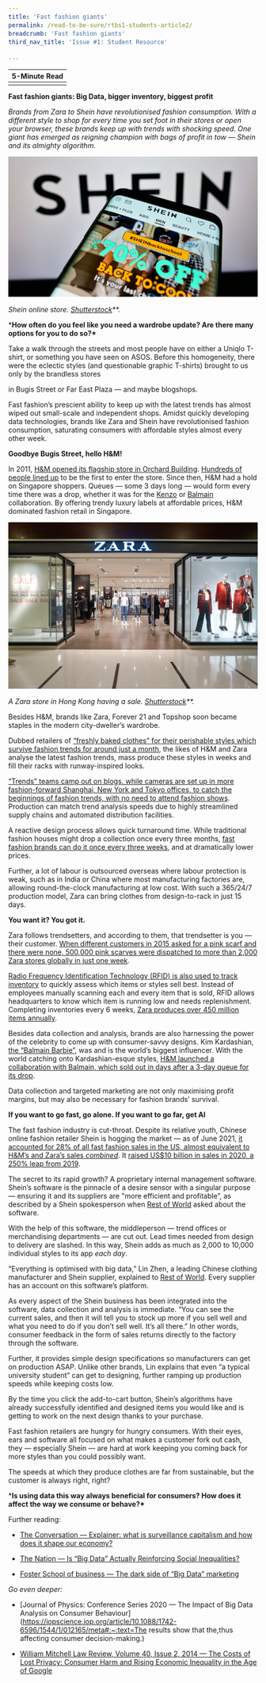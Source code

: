 ```yaml
---
title: 'Fast fashion giants'
permalink: /read-to-be-sure/rtbs1-students-article2/
breadcrumb: 'Fast fashion giants'
third_nav_title: 'Issue #1: Student Resource'

---
```



| **5-Minute Read** |
| :---------------: |
|                   |

**Fast fashion giants: Big Data, bigger inventory, biggest profit**

 

*Brands from Zara to Shein have revolutionised fashion consumption. With a different style to shop for every time you set foot in their stores or open your browser, these brands keep up with trends with shocking speed. One giant has emerged as reigning champion with bags of profit in tow — Shein and its almighty algorithm.*

![](../images/rtbs1-students-article2a.jpg)

*Shein online store.* *[Shutterstock](https://www.shutterstock.com/zh-Hant/image-photo/stuttgart-germany-aug-14-2021-cellphone-2037893501)**.*

***How often do you feel like you need a wardrobe update? Are there many options for you to do so?\***

 

Take a walk through the streets and most people have on either a Uniqlo T-shirt, or something you have seen on ASOS. Before this homogeneity, there were the eclectic styles (and questionable graphic T-shirts) brought to us only by the brandless stores 

in Bugis Street or Far East Plaza — and maybe blogshops. 

 

Fast fashion’s prescient ability to keep up with the latest trends has almost wiped out small-scale and independent shops. Amidst quickly developing data technologies, brands like Zara and Shein have revolutionised fashion consumption, saturating consumers with affordable styles almost every other week. 

 

**Goodbye Bugis Street, hello H&M!**

 

In 2011, [H&M opened its flagship store in Orchard Building](https://hmgroup.com/news/first-hm-store-in-singapore-has-opened/). [Hundreds of people lined up](https://sg.style.yahoo.com/style/blogs/going-out-by-day/h-m-orchard-rd-launch-draws-hundreds-031237565.html) to be the first to enter the store. Since then, H&M had a hold on Singapore shoppers. Queues — some 3 days long — would form every time there was a drop, whether it was for the [Kenzo](https://www.straitstimes.com/lifestyle/fashion/hms-collaboration-with-kenzo-draws-long-queues-at-orchard-building-and-ion-orchard) or [Balmain](https://www.straitstimes.com/lifestyle/fashion/after-3-day-queue-shoppers-wipe-balmain-x-hm-collection-off-shelves) collaboration. By offering trendy luxury labels at affordable prices, H&M dominated fashion retail in Singapore. 

 ![](../images/rtbs1-students-article2b.jpg)

*A Zara store in Hong Kong having a sale.* *[Shutterstock](https://www.shutterstock.com/image-photo/hong-kong-circa-january-2016-zara-466425656)**.*

 

Besides H&M, brands like Zara, Forever 21 and Topshop soon became staples in the modern city-dweller’s wardrobe. 

 

Dubbed retailers of [“freshly baked clothes” for their perishable styles which survive fashion trends for around just a month](https://martinroll.com/resources/articles/strategy/the-secret-of-zaras-success-a-culture-of-customer-co-creation/), the likes of H&M and Zara analyse the latest fashion trends, mass produce these styles in weeks and fill their racks with runway-inspired looks. 

 

[“Trends” teams camp out on blogs, while cameras are set up in more fashion-forward Shanghai, New York and Tokyo offices, to catch the beginnings of fashion trends, with no need to attend fashion shows](https://martinroll.com/resources/articles/strategy/the-secret-of-zaras-success-a-culture-of-customer-co-creation/). Production can match trend analysis speeds due to highly streamlined supply chains and automated distribution facilities. 

 

A reactive design process allows quick turnaround time. While traditional fashion houses might drop a collection once every three months, [fast fashion brands can do it once every three weeks](https://www.vox.com/the-goods/2020/2/3/21080364/fast-fashion-h-and-m-zara), and at dramatically lower prices. 

 

Further, a lot of labour is outsourced overseas where labour protection is weak, such as in India or China where most manufacturing factories are, allowing round-the-clock manufacturing at low cost. With such a 365/24/7 production model, Zara can bring clothes from design-to-rack in just 15 days. 

 

**You want it? You got it.**

 

Zara follows trendsetters, and according to them, that trendsetter is you — their customer. [When different customers in 2015 asked for a pink scarf and there were none,](https://martinroll.com/resources/articles/strategy/the-secret-of-zaras-success-a-culture-of-customer-co-creation/)[ 500,000 pink scarves were dispatched to more than 2,000 Zara stores globally in just one week](https://martinroll.com/resources/articles/strategy/the-secret-of-zaras-success-a-culture-of-customer-co-creation/). 

 

[Radio Frequency Identification Technology (RFID) is also used to track inventory](https://www.advancedmobilegroup.com/blog/how-zara-controls-stock-with-rfid) to quickly assess which items or styles sell best. Instead of employees manually scanning each and every item that is sold, RFID allows headquarters to know which item is running low and needs replenishment. Completing inventories every 6 weeks, [Zara produces over 450 million items annually](https://martinroll.com/resources/articles/strategy/the-secret-of-zaras-success-a-culture-of-customer-co-creation/).

Besides data collection and analysis, brands are also harnessing the power of the celebrity to come up with consumer-savvy designs. Kim Kardashian, [the “Balmain Barbie”](https://edition.cnn.com/style/article/kim-kardashian-west-40-fashion/index.html), was and is the world’s biggest influencer. With the world catching onto Kardashian-esque styles, [H&M launched a collaboration with Balmain, which sold out in days after a 3-day queue for its drop](https://www.straitstimes.com/lifestyle/fashion/after-3-day-queue-shoppers-wipe-balmain-x-hm-collection-off-shelves). 

 

Data collection and targeted marketing are not only maximising profit margins, but may also be necessary for fashion brands’ survival. 

 

**If you want to go fast, go alone. If you want to go far, get AI**

 

The fast fashion industry is cut-throat. Despite its relative youth, Chinese online fashion retailer Shein is hogging the market — as of June 2021, [it accounted for 28% of all fast fashion sales in the US, almost equivalent to H&M’s and Zara’s sales ](https://www.earnestresearch.com/data-bites/shein-leads-fast-fashion/)*[combined](https://www.earnestresearch.com/data-bites/shein-leads-fast-fashion/)*. It [raised US$10 billion in sales in 2020, a 250% leap from 2019](https://www.bloomberg.com/news/articles/2021-06-14/online-fashion-giant-shein-emerged-from-china-thanks-to-donald-trump-s-trade-war?sref=QYWxDQ1o). 

 

The secret to its rapid growth? A proprietary internal management software. Shein’s software is the pinnacle of a desire sensor with a singular purpose — ensuring it and its suppliers are "more efficient and profitable”, as described by a Shein spokesperson when [Rest of World](https://restofworld.org/2021/how-shein-beat-amazon-and-reinvented-fast-fashion/) asked about the software.

 

With the help of this software, the middleperson — trend offices or merchandising departments — are cut out. Lead times needed from design to delivery are slashed. In this way, Shein adds as much as 2,000 to 10,000 individual styles to its app *each day*.

 

“Everything is optimised with big data,” Lin Zhen, a leading Chinese clothing manufacturer and Shein supplier, explained to [Rest of World](https://restofworld.org/2021/how-shein-beat-amazon-and-reinvented-fast-fashion/). Every supplier has an account on this software’s platform. 

 

As every aspect of the Shein business has been integrated into the software, data collection and analysis is immediate. “You can see the current sales, and then it will tell you to stock up more if you sell well and what you need to do if you don’t sell well. It’s all there.” In other words, consumer feedback in the form of sales returns directly to the factory through the software. 

 

Further, it provides simple design specifications so manufacturers can get on production ASAP. Unlike other brands, Lin explains that even “a typical university student” can get to designing, further ramping up production speeds while keeping costs low. 

 

By the time you click the add-to-cart button, Shein’s algorithms have already successfully identified and designed items you would like and is getting to work on the next design thanks to your purchase. 

 

Fast fashion retailers are hungry for hungry consumers. With their eyes, ears and software all focused on what makes a customer fork out cash, they — especially Shein — are hard at work keeping you coming back for more styles than you could possibly want. 

 

The speeds at which they produce clothes are far from sustainable, but the customer is always right, right? 

 

***Is using data this way always beneficial for consumers? How does it affect the way we consume or behave?\***

 

Further reading:

- [The Conversation — Explainer: what is surveillance capitalism and how does it shape our economy?](https://theconversation.com/explainer-what-is-surveillance-capitalism-and-how-does-it-shape-our-economy-119158)

- [The Nation — Is “Big Data” Actually Reinforcing Social Inequalities?](https://www.thenation.com/article/archive/big-data-actually-reinforcing-social-inequalities/)

- [Foster School of business — The dark side of “Big Data” marketing](https://foster.uw.edu/research-brief/dark-side-big-data-marketing/) 

 

*Go even deeper:* 

- [Journal of Physics: Conference Series 2020 — The Impact of Big Data Analysis on Consumer Behaviour](https://iopscience.iop.org/article/10.1088/1742-6596/1544/1/012165/meta#:~:text=The results show that the,thus affecting consumer decision-making.) 

- [William Mitchell Law Review, Volume 40, Issue 2, 2014 — The Costs of Lost Privacy: Consumer Harm and Rising Economic Inequality in the Age of Google](https://papers.ssrn.com/sol3/papers.cfm?abstract_id=2310146)

 